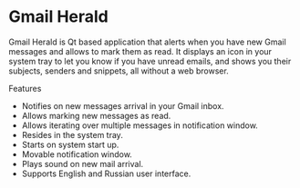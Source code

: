 # Gmail Herald

Gmail Herald is Qt based application that alerts when you have new Gmail messages and allows to mark them as read. It displays an icon in your system tray to let you know if you have unread emails, and shows you their subjects, senders and snippets, all without a web browser.

Features

- Notifies on new messages arrival in your Gmail inbox.
- Allows marking new messages as read.
- Allows iterating over multiple messages in notification window.
- Resides in the system tray.
- Starts on system start up.
- Movable notification window.
- Plays sound on new mail arrival.
- Supports English and Russian user interface.
